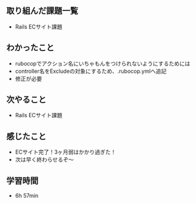 ## 取り組んだ課題一覧
- Rails ECサイト課題
## わかったこと
- rubocopでアクション名にいちゃもんをつけられないようにするためには
- controller名をExcludeの対象にするため、.rubocop.ymlへ追記
- 修正が必要
## 次やること
- Rails ECサイト課題
## 感じたこと
- ECサイト完了！3ヶ月弱はかかり過ぎた！
- 次は早く終わらせるぞ〜
## 学習時間
- 6h 57min